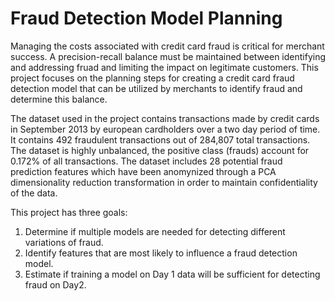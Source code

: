 # Fraud Detection Model Planning

Managing the costs associated with credit card fraud is critical for merchant success. A precision-recall balance must be maintained between identifying and addressing fruad and limiting the impact on legitimate customers. This project focuses on the planning steps for creating a credit card fraud detection model that can be utilized by merchants to identify fraud and determine this balance.

The dataset used in the project contains transactions made by credit cards in September 2013 by european cardholders over a two day period of time. It contains 492 fraudulent transactions out of 284,807 total transactions. The dataset is highly unbalanced, the positive class (frauds) account for 0.172% of all transactions. The dataset includes 28 potential fraud prediction features which have been anomynized through a PCA dimensionality reduction transformation in order to maintain confidentiality of the data. 

This project has three goals:
1.  Determine if multiple models are needed for detecting different variations of fraud.
2.  Identify features that are most likely to influence a fraud detection model.
3.  Estimate if training a model on Day 1 data will be sufficient for detecting fraud on Day2.